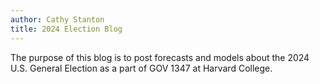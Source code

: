 ```yaml
---
author: Cathy Stanton
title: 2024 Election Blog
---
```


The purpose of this blog is to post forecasts and models about the 2024 U.S. General Election as a part of GOV 1347 at Harvard College.